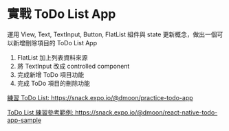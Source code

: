 # 實戰 ToDo List App

運用 View, Text, TextInput, Button, FlatList 組件與 state 更新概念，做出一個可以新增刪除項目的 ToDo List App

1. FlatList 加上列表資料來源
2. 將 TextInput 改成 controlled component
3. 完成新增 ToDo 項目功能
4. 完成 ToDo 項目的刪除功能

[練習 ToDo List: <https://snack.expo.io/@dmoon/practice-todo-app>](https://snack.expo.io/@dmoon/practice-todo-app)

[ToDo List 練習參考範例: <https://snack.expo.io/@dmoon/react-native-todo-app-sample>](https://snack.expo.io/@dmoon/react-native-todo-app-sample)
